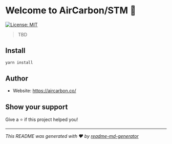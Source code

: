 # Welcome to AirCarbon/STM 👋

[![License: MIT](https://img.shields.io/badge/License-MIT-yellow.svg)](#)

> TBD

## Install

```sh
yarn install
```

## Author

- Website: https://aircarbon.co/

## Show your support

Give a ⭐️ if this project helped you!

---

_This README was generated with ❤️ by [readme-md-generator](https://github.com/kefranabg/readme-md-generator)_
